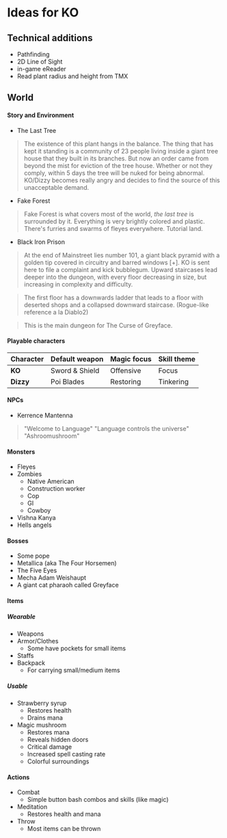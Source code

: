 # Ideas for KO

## Technical additions

- Pathfinding
- 2D Line of Sight
- in-game eReader
- Read plant radius and height from TMX
 
## World
 
#### Story and Environment

- The Last Tree

> The existence of this plant hangs in the balance. The thing that has kept it standing is a community of 23 people living inside a giant tree house that they built in its branches. But now an order came from beyond the mist for eviction of the tree house. Whether or not they comply, within 5 days the tree will be nuked for being abnormal.
> KO/Dizzy becomes really angry and decides to find the source of this unacceptable demand.

- Fake Forest

> Fake Forest is what covers most of the world, _the last tree_ is surrounded by it. Everything is very brightly colored and plastic. There's furries and swarms of fleyes everywhere. Tutorial land.

- Black Iron Prison

> At the end of Mainstreet lies number 101, a giant black pyramid with a golden tip covered in circuitry and barred windows [+]. KO is sent here to file a complaint and kick bubblegum. Upward staircases lead deeper into the dungeon, with every floor decreasing in size, but increasing in complexity and difficulty.

> The first floor has a downwards ladder that leads to a floor with deserted shops and a collapsed downward staircase. (Rogue-like reference a la Diablo2)

> This is the main dungeon for The Curse of Greyface.
 
#### Playable characters

 Character | Default weapon | Magic focus | Skill theme
-----------|----------------|-------------|-------------
  __KO__   | Sword & Shield | Offensive   | Focus
 __Dizzy__ | Poi Blades     | Restoring   | Tinkering

#### NPCs

- Kerrence Mantenna

> "Welcome to Language"
> "Language controls the universe"
> "Ashroomushroom"

#### Monsters

- Fleyes
- Zombies
	+ Native American
	+ Construction worker
	+ Cop
	+ GI
	+ Cowboy
- Vishna Kanya
- Hells angels

#### Bosses

- Some pope
- Metallica (aka The Four Horsemen)
- The Five Eyes
- Mecha Adam Weishaupt
- A giant cat pharaoh called Greyface

#### Items

##### Wearable

- Weapons
- Armor/Clothes
	+ Some have pockets for small items
- Staffs
- Backpack
	+ For carrying small/medium items

##### Usable

- Strawberry syrup
	+ Restores health
	+ Drains mana
- Magic mushroom
	+ Restores mana
	+ Reveals hidden doors
	+ Critical damage
	+ Increased spell casting rate
	+ Colorful surroundings

#### Actions

- Combat
	+ Simple button bash combos and skills (like magic)
- Meditation
	+ Restores health and mana
- Throw
	+ Most items can be thrown